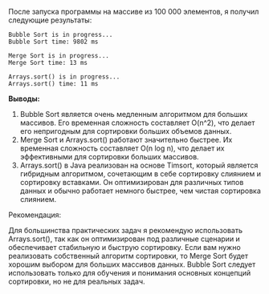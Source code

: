После запуска программы на массиве из 100 000 элементов, я получил следующие результаты:

```
Bubble Sort is in progress...
Bubble Sort time: 9802 ms

Merge Sort is in progress...
Merge Sort time: 13 ms

Arrays.sort() is in progress...
Arrays.sort() time: 11 ms
```

**Выводы:**

1) Bubble Sort является очень медленным алгоритмом для больших массивов. Его временная сложность составляет O(n^2), что делает его непригодным для сортировки больших объемов данных. 
2) Merge Sort и Arrays.sort() работают значительно быстрее. Их временная сложность составляет O(n log n), что делает их эффективными для сортировки больших массивов.
3) Arrays.sort() в Java реализован на основе Timsort, который является гибридным алгоритмом, сочетающим в себе сортировку слиянием и сортировку вставками. Он оптимизирован для различных типов данных и обычно работает немного быстрее, чем чистая сортировка слиянием.

Рекомендация:

Для большинства практических задач я рекомендую использовать Arrays.sort(), так как он оптимизирован под различные сценарии и обеспечивает стабильную и быструю сортировку. Если вам нужно реализовать собственный алгоритм сортировки, то Merge Sort будет хорошим выбором для больших массивов данных. Bubble Sort следует использовать только для обучения и понимания основных концепций сортировки, но не для реальных задач.
